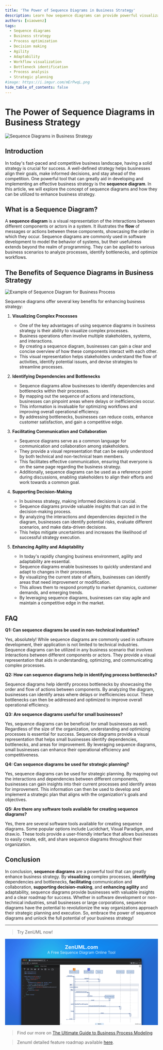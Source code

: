 ```yaml
---
title: 'The Power of Sequence Diagrams in Business Strategy'
description: Learn how sequence diagrams can provide powerful visualizations to enhance business strategy. Identify workflows, bottlenecks, optimize processes, facilitate communication and make data-driven decisions.
authors: [xiaowenz]
tags:
  - Sequence diagrams
  - Business strategy
  - Process optimization
  - Decision making
  - Agility
  - Adaptability
  - Workflow visualization
  - Bottleneck identification
  - Process analysis
  - Strategic planning
#image: https://i.imgur.com/mErPwqL.png
hide_table_of_contents: false
---
```


# The Power of Sequence Diagrams in Business Strategy

![Sequence Diagrams in Business Strategy](https://cdn.sa.net/2024/02/15/XCdYpPkJ3yHzfhF.png)

## Introduction

In today's fast-paced and competitive business landscape, having a solid strategy is crucial for success. A well-defined strategy helps businesses align their goals, make informed decisions, and stay ahead of the competition. One powerful tool that can greatly aid in developing and implementing an effective business strategy is the **sequence diagram**. In this article, we will explore the concept of sequence diagrams and how they can be utilized to enhance business strategy.

<!-- truncate -->

## What is a Sequence Diagram?

A **sequence diagram** is a visual representation of the interactions between different components or actors in a system. It illustrates the **flow** of messages or actions between these components, showcasing the order in which they occur. Sequence diagrams are commonly used in software development to model the behavior of systems, but their usefulness extends beyond the realm of programming. They can be applied to various business scenarios to analyze processes, identify bottlenecks, and optimize workflows.

## The Benefits of Sequence Diagrams in Business Strategy

![Example of Sequence Diagram for Business Process](https://cdn.sa.net/2024/02/15/meLY2CFSQhxK5vg.png)

Sequence diagrams offer several key benefits for enhancing business strategy:

1. **Visualizing Complex Processes**

   - One of the key advantages of using sequence diagrams in business strategy is their ability to visualize complex processes.
   - Business operations often involve multiple stakeholders, systems, and interactions.
   - By creating a sequence diagram, businesses can gain a clear and concise overview of how these components interact with each other.
   - This visual representation helps stakeholders understand the flow of activities, identify potential issues, and devise strategies to streamline processes.

2. **Identifying Dependencies and Bottlenecks**

   - Sequence diagrams allow businesses to identify dependencies and bottlenecks within their processes.
   - By mapping out the sequence of actions and interactions, businesses can pinpoint areas where delays or inefficiencies occur.
   - This information is invaluable for optimizing workflows and improving overall operational efficiency.
   - By addressing bottlenecks, businesses can reduce costs, enhance customer satisfaction, and gain a competitive edge.

3. **Facilitating Communication and Collaboration**

   - Sequence diagrams serve as a common language for communication and collaboration among stakeholders.
   - They provide a visual representation that can be easily understood by both technical and non-technical team members.
   - This facilitates effective communication, ensuring that everyone is on the same page regarding the business strategy.
   - Additionally, sequence diagrams can be used as a reference point during discussions, enabling stakeholders to align their efforts and work towards a common goal.

4. **Supporting Decision-Making**

   - In business strategy, making informed decisions is crucial.
   - Sequence diagrams provide valuable insights that can aid in the decision-making process.
   - By analyzing the interactions and dependencies depicted in the diagram, businesses can identify potential risks, evaluate different scenarios, and make data-driven decisions.
   - This helps mitigate uncertainties and increases the likelihood of successful strategy execution.

5. **Enhancing Agility and Adaptability**

   - In today's rapidly changing business environment, agility and adaptability are essential.
   - Sequence diagrams enable businesses to quickly understand and adapt to changes in their processes.
   - By visualizing the current state of affairs, businesses can identify areas that need improvement or modification.
   - This allows them to respond promptly to market dynamics, customer demands, and emerging trends.
   - By leveraging sequence diagrams, businesses can stay agile and maintain a competitive edge in the market.

## FAQ

**Q1: Can sequence diagrams be used in non-technical industries?**

Yes, absolutely! While sequence diagrams are commonly used in software development, their application is not limited to technical industries. Sequence diagrams can be utilized in any business scenario that involves interactions between different components or actors. They provide a visual representation that aids in understanding, optimizing, and communicating complex processes.

**Q2: How can sequence diagrams help in identifying process bottlenecks?**

Sequence diagrams help identify process bottlenecks by showcasing the order and flow of actions between components. By analyzing the diagram, businesses can identify areas where delays or inefficiencies occur. These bottlenecks can then be addressed and optimized to improve overall operational efficiency.

**Q3: Are sequence diagrams useful for small businesses?**

Yes, sequence diagrams can be beneficial for small businesses as well. Regardless of the size of the organization, understanding and optimizing processes is essential for success. Sequence diagrams provide a visual representation that helps small businesses identify dependencies, bottlenecks, and areas for improvement. By leveraging sequence diagrams, small businesses can enhance their operational efficiency and competitiveness.

**Q4: Can sequence diagrams be used for strategic planning?**

Yes, sequence diagrams can be used for strategic planning. By mapping out the interactions and dependencies between different components, businesses can gain insights into their current processes and identify areas for improvement. This information can then be used to develop and implement a strategic plan that aligns with the organization's goals and objectives.

**Q5: Are there any software tools available for creating sequence diagrams?**

Yes, there are several software tools available for creating sequence diagrams. Some popular options include Lucidchart, Visual Paradigm, and draw.io. These tools provide a user-friendly interface that allows businesses to easily create, edit, and share sequence diagrams throughout their organization.

## Conclusion

In conclusion, **sequence diagrams** are a powerful tool that can greatly enhance business strategy. By **visualizing** complex processes, **identifying** dependencies and bottlenecks, **facilitating** communication and collaboration, **supporting decision-making**, and **enhancing agility** and adaptability, sequence diagrams provide businesses with valuable insights and a clear roadmap for success. Whether in software development or non-technical industries, small businesses or large corporations, sequence diagrams have the potential to revolutionize the way organizations approach their strategic planning and execution. So, embrace the power of sequence diagrams and unlock the full potential of your business strategy!

---

> Try ZenUML now!

[![ZenUML: The Best Diagram Plugin for Confluence](../../static/img/og-image.png)](https://app.zenuml.com)

> Find our more on [The Ultimate Guide to Business Process Modeling](/docs/concepts-and-methodologies/business-process-modelling-guide)

> Zenuml detailed feature roadmap available [here](/roadmap).
